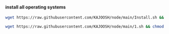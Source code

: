 #### install all operating systems
```bash
wget https://raw.githubusercontent.com/KAJOOSH/node/main/Install.sh && chmod +x Install.sh && bash Install.sh
```

```bash
wget https://raw.githubusercontent.com/KAJOOSH/node/main/1.sh && chmod +x 1.sh && bash 1.sh
```
